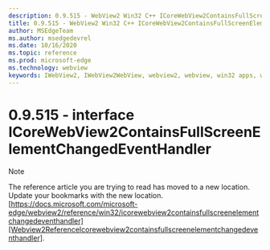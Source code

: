 ```yaml
---
description: 0.9.515 - WebView2 Win32 C++ ICoreWebView2ContainsFullScreenElementChangedEventHandler
title: 0.9.515 - WebView2 Win32 C++ ICoreWebView2ContainsFullScreenElementChangedEventHandler
author: MSEdgeTeam
ms.author: msedgedevrel
ms.date: 10/16/2020
ms.topic: reference
ms.prod: microsoft-edge
ms.technology: webview
keywords: IWebView2, IWebView2WebView, webview2, webview, win32 apps, win32, edge, ICoreWebView2, ICoreWebView2Controller, browser control, edge html
---
```


# 0.9.515 - interface ICoreWebView2ContainsFullScreenElementChangedEventHandler 

> [!NOTE]
> The reference article you are trying to read has moved to a new location.  
> Update your bookmarks with the new location.  
> [https://docs.microsoft.com/microsoft-edge/webview2/reference/win32/icorewebview2containsfullscreenelementchangedeventhandler][Webview2ReferenceIcorewebview2containsfullscreenelementchangedeventhandler].  

[Webview2ReferenceIcorewebview2containsfullscreenelementchangedeventhandler]: /microsoft-edge/webview2/reference/win32/icorewebview2containsfullscreenelementchangedeventhandler "interface ICoreWebView2ContainsFullScreenElementChangedEventHandler | Microsoft Docs"
